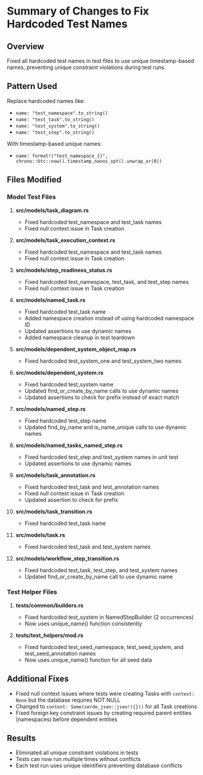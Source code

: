 # Summary of Changes to Fix Hardcoded Test Names

## Overview
Fixed all hardcoded test names in test files to use unique timestamp-based names, preventing unique constraint violations during test runs.

## Pattern Used
Replace hardcoded names like:
- `name: "test_namespace".to_string()` 
- `name: "test_task".to_string()`
- `name: "test_system".to_string()`
- `name: "test_step".to_string()`

With timestamp-based unique names:
- `name: format!("test_namespace_{}", chrono::Utc::now().timestamp_nanos_opt().unwrap_or(0))`

## Files Modified

### Model Test Files
1. **src/models/task_diagram.rs**
   - Fixed hardcoded test_namespace and test_task names
   - Fixed null context issue in Task creation

2. **src/models/task_execution_context.rs**
   - Fixed hardcoded test_namespace and test_task names
   - Fixed null context issue in Task creation

3. **src/models/step_readiness_status.rs**
   - Fixed hardcoded test_namespace, test_task, and test_step names
   - Fixed null context issue in Task creation

4. **src/models/named_task.rs**
   - Fixed hardcoded test_task name
   - Added namespace creation instead of using hardcoded namespace ID
   - Updated assertions to use dynamic names
   - Added namespace cleanup in test teardown

5. **src/models/dependent_system_object_map.rs**
   - Fixed hardcoded test_system_one and test_system_two names

6. **src/models/dependent_system.rs**
   - Fixed hardcoded test_system name
   - Updated find_or_create_by_name calls to use dynamic names
   - Updated assertions to check for prefix instead of exact match

7. **src/models/named_step.rs**
   - Fixed hardcoded test_step name
   - Updated find_by_name and is_name_unique calls to use dynamic names

8. **src/models/named_tasks_named_step.rs**
   - Fixed hardcoded test_step and test_system names in unit test
   - Updated assertions to use dynamic names

9. **src/models/task_annotation.rs**
   - Fixed hardcoded test_task and test_annotation names
   - Fixed null context issue in Task creation
   - Updated assertion to check for prefix

10. **src/models/task_transition.rs**
    - Fixed hardcoded test_task name

11. **src/models/task.rs**
    - Fixed hardcoded test_task and test_system names

12. **src/models/workflow_step_transition.rs**
    - Fixed hardcoded test_task, test_step, and test_system names
    - Updated find_or_create_by_name call to use dynamic name

### Test Helper Files
1. **tests/common/builders.rs**
   - Fixed hardcoded test_system in NamedStepBuilder (2 occurrences)
   - Now uses unique_name() function consistently

2. **tests/test_helpers/mod.rs**
   - Fixed hardcoded test_seed_namespace, test_seed_system, and test_seed_annotation names
   - Now uses unique_name() function for all seed data

## Additional Fixes
- Fixed null context issues where tests were creating Tasks with `context: None` but the database requires NOT NULL
- Changed to `context: Some(serde_json::json!({}))` for all Task creations
- Fixed foreign key constraint issues by creating required parent entities (namespaces) before dependent entities

## Results
- Eliminated all unique constraint violations in tests
- Tests can now run multiple times without conflicts
- Each test run uses unique identifiers preventing database conflicts